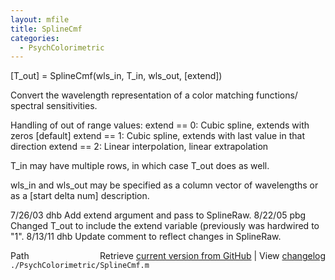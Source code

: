 ```yaml
---
layout: mfile
title: SplineCmf
categories:
  - PsychColorimetric
---
```


\[T\_out\] = SplineCmf\(wls\_in, T\_in, wls\_out, \[extend\]\)

Convert the wavelength representation of a color matching functions/
spectral sensitivities.

Handling of out of range values:
  extend == 0: Cubic spline, extends with zeros \[default\]
  extend == 1: Cubic spline, extends with last value in that direction
  extend == 2: Linear interpolation, linear extrapolation

T\_in may have multiple rows, in which case T\_out does as well.

wls\_in and wls\_out may be specified as a column vector of
wavelengths or as a \[start delta num\] description.

7/26/03 dhb  Add extend argument and pass to SplineRaw.
8/22/05 pbg  Changed T\_out to include the extend variable \(previously was
             hardwired to "1".
8/13/11 dhb  Update comment to reflect changes in SplineRaw.


<div class="code_header" style="text-align:right;">
  <span style="float:left;">Path&nbsp;&nbsp;</span> <span class="counter">Retrieve <a href=
  "https://raw.github.com/Psychtoolbox-3/Psychtoolbox-3/beta/./PsychColorimetric/SplineCmf.m">current version from GitHub</a> | View <a href=
  "https://github.com/Psychtoolbox-3/Psychtoolbox-3/commits/beta/./PsychColorimetric/SplineCmf.m">changelog</a></span>
</div>
<div class="code">
  <code>./PsychColorimetric/SplineCmf.m</code>
</div>
